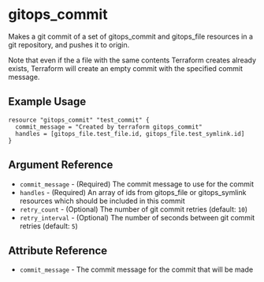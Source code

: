 # <resource name> gitops_commit

Makes a git commit of a set of gitops_commit and gitops_file resources in a git
repository, and pushes it to origin.

Note that even if the a file with the same contents Terraform creates already exists,
Terraform will create an empty commit with the specified commit message.

## Example Usage

```hcl
resource "gitops_commit" "test_commit" {
  commit_message = "Created by terraform gitops_commit"
  handles = [gitops_file.test_file.id, gitops_file.test_symlink.id]
}
```

## Argument Reference
* `commit_message` - (Required) The commit message to use for the commit
* `handles` - (Required) An array of ids from gitops_file or gitops_symlink resources which should be included in this commit
* `retry_count` - (Optional) The number of git commit retries (default: `10`)
* `retry_interval` - (Optional) The number of seconds between git commit retries (default: `5`)


## Attribute Reference

* `commit_message` - The commit message for the commit that will be made